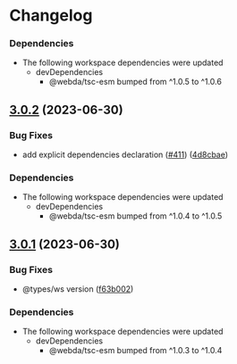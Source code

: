 # Changelog

### Dependencies

* The following workspace dependencies were updated
  * devDependencies
    * @webda/tsc-esm bumped from ^1.0.5 to ^1.0.6

## [3.0.2](https://github.com/loopingz/webda.io/compare/workout-v3.0.1...workout-v3.0.2) (2023-06-30)


### Bug Fixes

* add explicit dependencies declaration ([#411](https://github.com/loopingz/webda.io/issues/411)) ([4d8cbae](https://github.com/loopingz/webda.io/commit/4d8cbae4d6d31b62df98832591bc97ca77ae6a69))


### Dependencies

* The following workspace dependencies were updated
  * devDependencies
    * @webda/tsc-esm bumped from ^1.0.4 to ^1.0.5

## [3.0.1](https://github.com/loopingz/webda.io/compare/workout-v3.0.0...workout-v3.0.1) (2023-06-30)


### Bug Fixes

* @types/ws version ([f63b002](https://github.com/loopingz/webda.io/commit/f63b0025b72f96f4282fbd30232f02164134ed5e))


### Dependencies

* The following workspace dependencies were updated
  * devDependencies
    * @webda/tsc-esm bumped from ^1.0.3 to ^1.0.4
